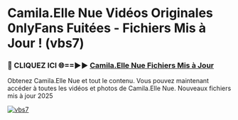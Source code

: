 # Camila.Elle Nue Vidéos Originales 0nlyFans Fuitées - Fichiers Mis à Jour ! (vbs7)

<h3>🔴 CLIQUEZ ICI 🌐==►► <a href="https://tinyurl.com/2pmr4ezf" rel="nofollow">Camila.Elle Nue Fichiers Mis à Jour</a></h3>

Obtenez Camila.Elle Nue et tout le contenu. Vous pouvez maintenant accéder à toutes les vidéos et photos de Camila.Elle Nue. Nouveaux fichiers mis à jour 2025

[![vbs7](https://i.imgur.com/6SNvagu.gif)](https://tinyurl.com/2pmr4ezf)
